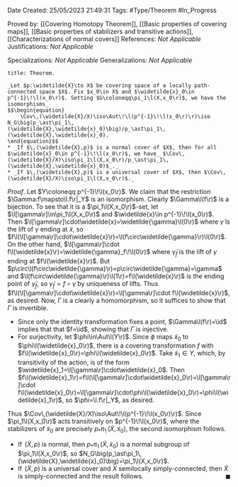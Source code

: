 <div class="topSpace"></div>

Date Created: 25/05/2023 21:49:31
Tags: #Type/Theorem #In_Progress

Proved by: [[Covering Homotopy Theorem]], [[Basic properties of covering maps]], [[Basic properties of stabilizers and transitive actions]], [[Characterizations of normal covers]]
References: _Not Applicable_
Justifications: _Not Applicable_

Specializations: _Not Applicable_
Generalizations: _Not Applicable_

``` ad-Theorem
title: Theorem.

_Let $p:\widetilde{X}\to X$ be covering space of a locally path-connected space $X$. Fix $x_0\in X$ and $\widetilde{x}_0\in p^{-1}\!\l(x_0\r)$. Setting $G\coloneqq\pi_1\l(X,x_0\r)$, we have the isomorphisms_
$$\begin{equation}
    \Cov\,(\widetilde{X}/X)\iso\Aut\!\l(p^{-1}\!\l(x_0\r)\r)\iso N_G\big(p_\ast\pi_1\,(\widetilde{X},\widetilde{x}_0)\big)/p_\ast\pi_1\,(\widetilde{X},\widetilde{x}_0).
\end{equation}$$
* _If $\,(\widetilde{X},p)$ is a normal cover of $X$, then for all $\widetilde{x}_0\in p^{-1}\!\l(x_0\r)$, we have_ $\Cov\,(\widetilde{X}/X)\iso\pi_1\l(X,x_0\r)/p_\ast\pi_1\,(\widetilde{X},\widetilde{x}_0)$_._
* _If $\,(\widetilde{X},p)$ is a universal cover of $X$, then $\Cov\,(\widetilde{X}/X)\iso\pi_1\l(X,x_0\r)$._

```

_Proof_. Let $Y\coloneqq p^{-1}\!\l(x_0\r)$. We claim that the restriction $\Gamma:f\mapsto\l.f\r|_Y$ is an isomorphism. Clearly $\Gamma\l(f\r)$ is a bijection. To see that it is a $\pi_1\l(X,x_0\r)$-set, let $\l[\gamma\r]\in\pi_1\l(X,x_0\r)$ and $\widetilde{x}\in p^{-1}\!\l(x_0\r)$. Then $\l[\gamma\r]\cdot\widetilde{x}=\widetilde{\gamma}\l(0\r)$ where $\widetilde{\gamma}$ is the lift of $\gamma$ ending at $\widetilde{x}$, so $f\l(\l[\gamma\r]\cdot\widetilde{x}\r)=\l(f\circ\widetilde{\gamma}\r)\l(0\r)$. On the other hand, $\l[\gamma\r]\cdot f\l(\widetilde{x}\r)=\widetilde{\gamma}_f\!\l(0\r)$ where $\widetilde{\gamma}_f$ is the lift of $\gamma$ ending at $f\l(\widetilde{x}\r)$. But $p\circ\l(f\circ\widetilde{\gamma}\r)=p\circ\widetilde{\gamma}=\gamma$ and $\l(f\circ\widetilde{\gamma}\r)\l(1\r)=f\l(\widetilde{x}\r)$ is the ending point of $\widetilde{\gamma}_f$, so $\widetilde{\gamma}_f=f\circ\widetilde{\gamma}$ by uniqueness of lifts. Thus $f\l(\l[\gamma\r]\cdot\widetilde{x}\r)=\l[\gamma\r]\cdot f\l(\widetilde{x}\r)$, as desired. Now, $\Gamma$ is a clearly a homomorphism, so it suffices to show that $\Gamma$ is invertible.
* Since only the identity transformation fixes a point, $\Gamma\l(f\r)=\id$ implies that that $f=\id$, showing that $\Gamma$ is injective.
* For surjectivity, let $\phi\in\Aut\l(Y\r)$. Since $\phi$ maps $\widetilde{x}_0$ to $\phi\l(\widetilde{x}_0\r)$, there is a covering transformation $f$ with $f\l(\widetilde{x}_0\r)=\phi\l(\widetilde{x}_0\r)$. Take $\widetilde{x}_1\in Y$, which, by transitivity of the action, is of the form $\widetilde{x}_1=\l[\gamma\r]\cdot\widetilde{x}_0$. Then $f\l(\widetilde{x}_1\r)=f\l(\l[\gamma\r]\cdot\widetilde{x}_0\r)=\l[\gamma\r]\cdot f\l(\widetilde{x}_0\r)=\l[\gamma\r]\cdot\phi\l(\widetilde{x}_0\r)=\phi\l(\widetilde{x}_1\r)$, so $\phi=\l.f\r|_Y$, as desired.

Thus $\Cov\,(\widetilde{X}/X)\iso\Aut\!\l(p^{-1}\!\l(x_0\r)\r)$. Since $\pi_1\l(X,x_0\r)$ acts transitively on $p^{-1}\!\l(x_0\r)$, where the stabilizers of $\widetilde{x}_0$ are precisely $p_\ast\pi_1\,(\widetilde{X},\widetilde{x}_0)$, the second isomorphism follows.
* If $\,(\widetilde{X},p)$ is normal, then $p_\ast\pi_1\,(\widetilde{X},\widetilde{x}_0)$ is a normal subgroup of $\pi_1\l(X,x_0\r)$, so $N_G\big(p_\ast\pi_1\,(\widetilde{X},\widetilde{x}_0)\big)=\pi_1\l(X,x_0\r)$.
* If $\,(\widetilde{X},p)$ is a universal cover and $X$ semilocally simply-connected, then $\widetilde{X}$ is simply-connected and the result follows.<span style="float:right;">$\blacksquare$</span>

